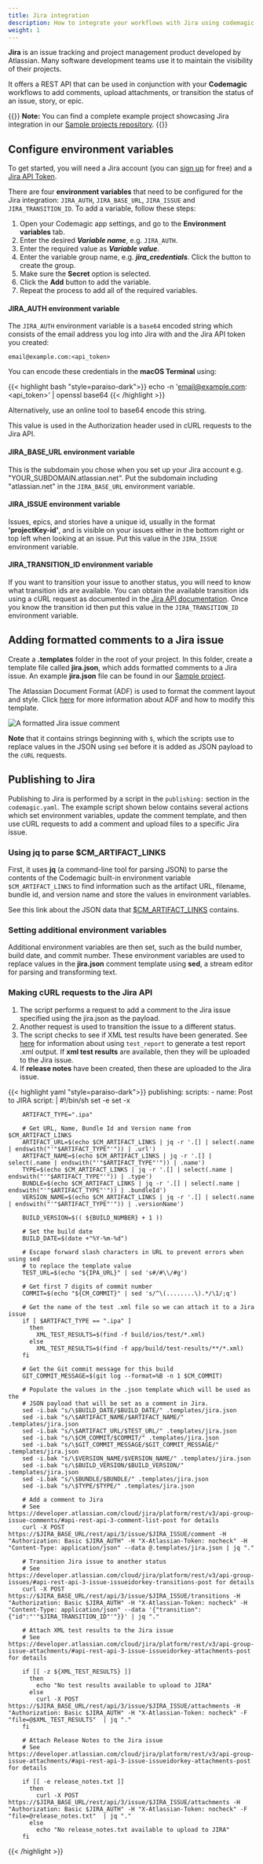 ```yaml
---
title: Jira integration
description: How to integrate your workflows with Jira using codemagic.yaml
weight: 1
---
```


**Jira** is an issue tracking and project management product developed by Atlassian. Many software development teams use it to maintain the visibility of their projects. 

It offers a REST API that can be used in conjunction with your **Codemagic** workflows to add comments, upload attachments, or transition the status of an issue, story, or epic.

{{<notebox>}}
**Note:** You can find a complete example project showcasing Jira integration in our [Sample projects repository](https://github.com/codemagic-ci-cd/codemagic-sample-projects/tree/main/integrations/jira_integration_demo_project).
{{</notebox>}}

## Configure environment variables

To get started, you will need a Jira account (you can [sign up](https://www.atlassian.com/software/jira) for free) and a [Jira API Token](https://id.atlassian.com/manage-profile/security/api-tokens).


There are four **environment variables** that need to be configured for the Jira integration: `JIRA_AUTH`, `JIRA_BASE_URL`, `JIRA_ISSUE` and `JIRA_TRANSITION_ID`. To add a variable, follow these steps:

1. Open your Codemagic app settings, and go to the **Environment variables** tab.
2. Enter the desired **_Variable name_**, e.g. `JIRA_AUTH`.
3. Enter the required value as **_Variable value_**.
4. Enter the variable group name, e.g. **_jira_credentials_**. Click the button to create the group.
5. Make sure the **Secret** option is selected.
6. Click the **Add** button to add the variable.
7. Repeat the process to add all of the required variables.


#### JIRA_AUTH environment variable

The `JIRA_AUTH` environment variable is a `base64` encoded string which consists of the email address you log into Jira with and the Jira API token you created: 

`email@example.com:<api_token>`

You can encode these credentials in the **macOS Terminal** using:

{{< highlight bash "style=paraiso-dark">}}
echo -n 'email@example.com:<api_token>' | openssl base64
{{< /highlight >}}

Alternatively, use an online tool to base64 encode this string. 

This value is used in the Authorization header used in cURL requests to the Jira API.

#### JIRA_BASE_URL environment variable

This is the subdomain you chose when you set up your Jira account e.g. "YOUR_SUBDOMAIN.atlassian.net". Put the subdomain including "atlassian.net" in the `JIRA_BASE_URL` environment variable. 


#### JIRA_ISSUE environment variable

Issues, epics, and stories have a unique id, usually in the format **'projectKey-id'**, and is visible on your issues either in the bottom right or top left when looking at an issue. Put this value in the `JIRA_ISSUE` environment variable. 

#### JIRA_TRANSITION_ID environment variable

If you want to transition your issue to another status, you will need to know what transition ids are available. You can obtain the available transition ids using a cURL request as documented in the [Jira API documentation](https://developer.atlassian.com/cloud/jira/platform/rest/v3/api-group-issues/#api-rest-api-3-issue-issueidorkey-transitions-get). Once you know the transition id then put this value in the `JIRA_TRANSITION_ID` environment variable.



## Adding formatted comments to a Jira issue

Create a **.templates** folder in the root of your project. In this folder, create a template file called **jira.json**, which adds formatted comments to a Jira issue. An example **jira.json** file can be found in our [Sample project](https://github.com/codemagic-ci-cd/codemagic-sample-projects/blob/main/integrations/jira_integration_demo_project/.templates/jira.json).

The Atlassian Document Format (ADF) is used to format the comment layout and style. Click [here](https://developer.atlassian.com/cloud/jira/platform/apis/document/structure/) for more information about ADF and how to modify this template. 

![A formatted Jira issue comment](../uploads/jira_issue_comment.png)

**Note** that it contains strings beginning with `$`, which the scripts use to replace values in the JSON using `sed` before it is added as JSON payload to the `cURL` requests.



## Publishing to Jira

Publishing to Jira is performed by a script in the `publishing:` section in the `codemagic.yaml`. The example script shown below contains several actions which set environment variables, update the comment template, and then use cURL requests to add a comment and upload files to a specific Jira issue.

### Using jq to parse $CM_ARTIFACT_LINKS

First, it uses **jq** (a command-line tool for parsing JSON) to parse the contents of the Codemagic built-in environment variable `$CM_ARTIFACT_LINKS` to find information such as the artifact URL, filename, bundle id, and version name and store the values in environment variables.

See this link about the JSON data that [$CM_ARTIFACT_LINKS](../yaml-basic-configuration/environment-variables#artifact-links) contains.

### Setting additional environment variables

Additional environment variables are then set, such as the build number, build date, and commit number. These environment variables are used to replace values in the **jira.json** comment template using **sed**, a stream editor for parsing and transforming text.

### Making cURL requests to the Jira API 

1. The script performs a request to add a comment to the Jira issue specified using the jira.json as the payload.
2. Another request is used to transition the issue to a different status.
3. The script checks to see if XML test results have been generated. See [here](../testing-yaml/testing/) for information about using `test_report` to generate a test report .xml output. If **xml test results** are available, then they will be uploaded to the Jira issue.
4. If **release notes** have been created, then these are uploaded to the Jira issue.

{{< highlight yaml "style=paraiso-dark">}}
publishing:
  scripts:
    - name: Post to JIRA
      script: | 
        #!/bin/sh
        set -e
        set -x
        
        ARTIFACT_TYPE=".ipa" 
              
        # Get URL, Name, Bundle Id and Version name from $CM_ARTIFACT_LINKS
        ARTIFACT_URL=$(echo $CM_ARTIFACT_LINKS | jq -r '.[] | select(.name | endswith("'"$ARTIFACT_TYPE"'")) | .url')
        ARTIFACT_NAME=$(echo $CM_ARTIFACT_LINKS | jq -r '.[] | select(.name | endswith("'"$ARTIFACT_TYPE"'")) | .name')
        TYPE=$(echo $CM_ARTIFACT_LINKS | jq -r '.[] | select(.name | endswith("'"$ARTIFACT_TYPE"'")) | .type')
        BUNDLE=$(echo $CM_ARTIFACT_LINKS | jq -r '.[] | select(.name | endswith("'"$ARTIFACT_TYPE"'")) | .bundleId')
        VERSION_NAME=$(echo $CM_ARTIFACT_LINKS | jq -r '.[] | select(.name | endswith("'"$ARTIFACT_TYPE"'")) | .versionName')
              
        BUILD_VERSION=$(( ${BUILD_NUMBER} + 1 ))
              
        # Set the build date
        BUILD_DATE=$(date +"%Y-%m-%d")
              
        # Escape forward slash characters in URL to prevent errors when using sed
        # to replace the template value
        TEST_URL=$(echo "${IPA_URL}" | sed 's#/#\\/#g')
              
        # Get first 7 digits of commit number
        COMMIT=$(echo "${CM_COMMIT}" | sed 's/^\(........\).*/\1/;q')
              
        # Get the name of the test .xml file so we can attach it to a Jira issue
        if [ $ARTIFACT_TYPE == ".ipa" ]
          then
            XML_TEST_RESULTS=$(find -f build/ios/test/*.xml)
          else
            XML_TEST_RESULTS=$(find -f app/build/test-results/**/*.xml)
        fi  
        
        # Get the Git commit message for this build
        GIT_COMMIT_MESSAGE=$(git log --format=%B -n 1 $CM_COMMIT)
              
        # Populate the values in the .json template which will be used as the 
        # JSON payload that will be set as a comment in Jira.               
        sed -i.bak "s/\$BUILD_DATE/$BUILD_DATE/" .templates/jira.json
        sed -i.bak "s/\$ARTIFACT_NAME/$ARTIFACT_NAME/" .templates/jira.json
        sed -i.bak "s/\$ARTIFACT_URL/$TEST_URL/" .templates/jira.json
        sed -i.bak "s/\$CM_COMMIT/$COMMIT/" .templates/jira.json
        sed -i.bak "s/\$GIT_COMMIT_MESSAGE/$GIT_COMMIT_MESSAGE/" .templates/jira.json
        sed -i.bak "s/\$VERSION_NAME/$VERSION_NAME/" .templates/jira.json
        sed -i.bak "s/\$BUILD_VERSION/$BUILD_VERSION/" .templates/jira.json
        sed -i.bak "s/\$BUNDLE/$BUNDLE/" .templates/jira.json
        sed -i.bak "s/\$TYPE/$TYPE/" .templates/jira.json
        
        # Add a comment to Jira 
        # See https://developer.atlassian.com/cloud/jira/platform/rest/v3/api-group-issue-comments/#api-rest-api-3-comment-list-post for details
        curl -X POST https://$JIRA_BASE_URL/rest/api/3/issue/$JIRA_ISSUE/comment -H "Authorization: Basic $JIRA_AUTH" -H "X-Atlassian-Token: nocheck" -H "Content-Type: application/json" --data @.templates/jira.json | jq "."
              
        # Transition Jira issue to another status 
        # See https://developer.atlassian.com/cloud/jira/platform/rest/v3/api-group-issues/#api-rest-api-3-issue-issueidorkey-transitions-post for details
        curl -X POST https://$JIRA_BASE_URL/rest/api/3/issue/$JIRA_ISSUE/transitions -H "Authorization: Basic $JIRA_AUTH" -H "X-Atlassian-Token: nocheck" -H "Content-Type: application/json" --data '{"transition":{"id":"'"$JIRA_TRANSITION_ID"'"}}' | jq "."
              
        # Attach XML test results to the Jira issue 
        # See https://developer.atlassian.com/cloud/jira/platform/rest/v3/api-group-issue-attachments/#api-rest-api-3-issue-issueidorkey-attachments-post for details
              
        if [[ -z ${XML_TEST_RESULTS} ]]
          then
            echo "No test results available to upload to JIRA"
          else  
            curl -X POST https://$JIRA_BASE_URL/rest/api/3/issue/$JIRA_ISSUE/attachments -H "Authorization: Basic $JIRA_AUTH" -H "X-Atlassian-Token: nocheck" -F "file=@$XML_TEST_RESULTS"  | jq "."
        fi
        
        # Attach Release Notes to the Jira issue 
        # See https://developer.atlassian.com/cloud/jira/platform/rest/v3/api-group-issue-attachments/#api-rest-api-3-issue-issueidorkey-attachments-post for details
              
        if [[ -e release_notes.txt ]]
          then 
            curl -X POST https://$JIRA_BASE_URL/rest/api/3/issue/$JIRA_ISSUE/attachments -H "Authorization: Basic $JIRA_AUTH" -H "X-Atlassian-Token: nocheck" -F "file=@release_notes.txt"  | jq "."
          else
            echo "No release_notes.txt available to upload to JIRA"
        fi  

{{< /highlight >}}
